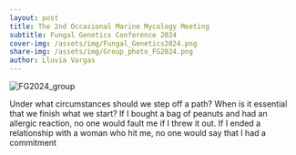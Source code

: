 ```yaml
---
layout: post
title: The 2nd Occasional Marine Mycology Meeting
subtitle: Fungal Genetics Conference 2024
cover-img: /assets/img/Fungal_Genetics2024.png
share-img: /assets/img/Group_photo_FG2024.png
author: Lluvia Vargas
---
```


<img src="https://github.com/FOMO-project/FOMO-project.github.io/tree/master/assets/img/Group_photo_FG2024.png" alt="FG2024_group" />


Under what circumstances should we step off a path? When is it essential that we finish what we start? If I bought a bag of peanuts and had an allergic reaction, no one would fault me if I threw it out. If I ended a relationship with a woman who hit me, no one would say that I had a commitment 
